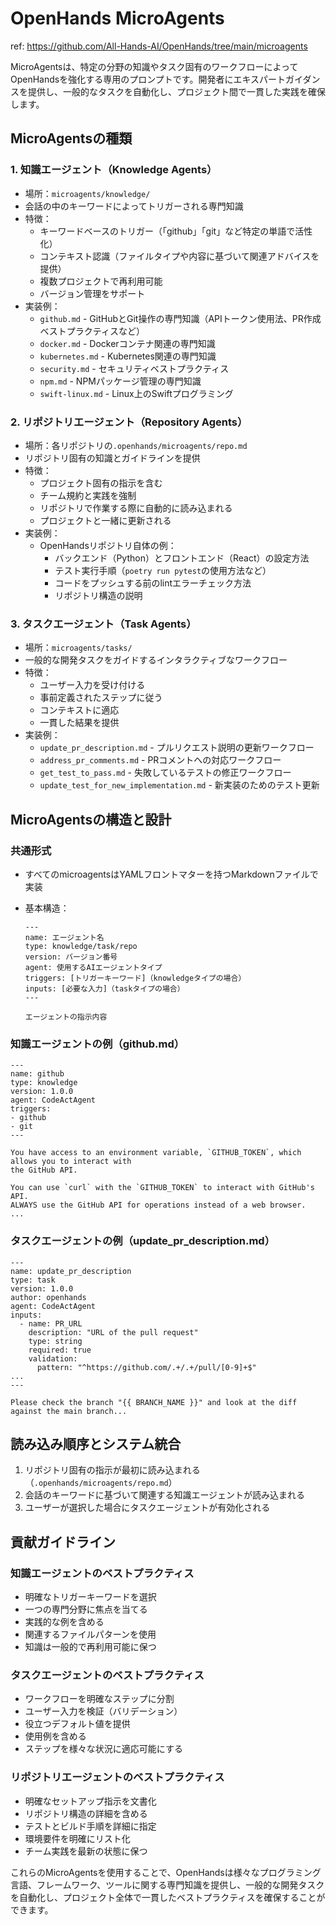 # OpenHands MicroAgents

ref: <https://github.com/All-Hands-AI/OpenHands/tree/main/microagents>

MicroAgentsは、特定の分野の知識やタスク固有のワークフローによってOpenHandsを強化する専用のプロンプトです。開発者にエキスパートガイダンスを提供し、一般的なタスクを自動化し、プロジェクト間で一貫した実践を確保します。

## MicroAgentsの種類

### 1. 知識エージェント（Knowledge Agents）

- 場所：`microagents/knowledge/`
- 会話の中のキーワードによってトリガーされる専門知識
- 特徴：
  - キーワードベースのトリガー（「github」「git」など特定の単語で活性化）
  - コンテキスト認識（ファイルタイプや内容に基づいて関連アドバイスを提供）
  - 複数プロジェクトで再利用可能
  - バージョン管理をサポート
- 実装例：
  - `github.md` - GitHubとGit操作の専門知識（APIトークン使用法、PR作成ベストプラクティスなど）
  - `docker.md` - Dockerコンテナ関連の専門知識
  - `kubernetes.md` - Kubernetes関連の専門知識
  - `security.md` - セキュリティベストプラクティス
  - `npm.md` - NPMパッケージ管理の専門知識
  - `swift-linux.md` - Linux上のSwiftプログラミング

### 2. リポジトリエージェント（Repository Agents）

- 場所：各リポジトリの`.openhands/microagents/repo.md`
- リポジトリ固有の知識とガイドラインを提供
- 特徴：
  - プロジェクト固有の指示を含む
  - チーム規約と実践を強制
  - リポジトリで作業する際に自動的に読み込まれる
  - プロジェクトと一緒に更新される
- 実装例：
  - OpenHandsリポジトリ自体の例：
    - バックエンド（Python）とフロントエンド（React）の設定方法
    - テスト実行手順（`poetry run pytest`の使用方法など）
    - コードをプッシュする前のlintエラーチェック方法
    - リポジトリ構造の説明

### 3. タスクエージェント（Task Agents）

- 場所：`microagents/tasks/`
- 一般的な開発タスクをガイドするインタラクティブなワークフロー
- 特徴：
  - ユーザー入力を受け付ける
  - 事前定義されたステップに従う
  - コンテキストに適応
  - 一貫した結果を提供
- 実装例：
  - `update_pr_description.md` - プルリクエスト説明の更新ワークフロー
  - `address_pr_comments.md` - PRコメントへの対応ワークフロー
  - `get_test_to_pass.md` - 失敗しているテストの修正ワークフロー
  - `update_test_for_new_implementation.md` - 新実装のためのテスト更新

## MicroAgentsの構造と設計

### 共通形式

- すべてのmicroagentsはYAMLフロントマターを持つMarkdownファイルで実装
- 基本構造：

  ```
  ---
  name: エージェント名
  type: knowledge/task/repo
  version: バージョン番号
  agent: 使用するAIエージェントタイプ
  triggers: [トリガーキーワード]（knowledgeタイプの場合）
  inputs: [必要な入力]（taskタイプの場合）
  ---
  
  エージェントの指示内容
  ```

### 知識エージェントの例（github.md）

```
---
name: github
type: knowledge
version: 1.0.0
agent: CodeActAgent
triggers:
- github
- git
---

You have access to an environment variable, `GITHUB_TOKEN`, which allows you to interact with
the GitHub API.

You can use `curl` with the `GITHUB_TOKEN` to interact with GitHub's API.
ALWAYS use the GitHub API for operations instead of a web browser.
...
```

### タスクエージェントの例（update_pr_description.md）

```
---
name: update_pr_description
type: task
version: 1.0.0
author: openhands
agent: CodeActAgent
inputs:
  - name: PR_URL
    description: "URL of the pull request"
    type: string
    required: true
    validation:
      pattern: "^https://github.com/.+/.+/pull/[0-9]+$"
...
---

Please check the branch "{{ BRANCH_NAME }}" and look at the diff against the main branch...
```

## 読み込み順序とシステム統合

1. リポジトリ固有の指示が最初に読み込まれる（`.openhands/microagents/repo.md`）
2. 会話のキーワードに基づいて関連する知識エージェントが読み込まれる
3. ユーザーが選択した場合にタスクエージェントが有効化される

## 貢献ガイドライン

### 知識エージェントのベストプラクティス

- 明確なトリガーキーワードを選択
- 一つの専門分野に焦点を当てる
- 実践的な例を含める
- 関連するファイルパターンを使用
- 知識は一般的で再利用可能に保つ

### タスクエージェントのベストプラクティス

- ワークフローを明確なステップに分割
- ユーザー入力を検証（バリデーション）
- 役立つデフォルト値を提供
- 使用例を含める
- ステップを様々な状況に適応可能にする

### リポジトリエージェントのベストプラクティス

- 明確なセットアップ指示を文書化
- リポジトリ構造の詳細を含める
- テストとビルド手順を詳細に指定
- 環境要件を明確にリスト化
- チーム実践を最新の状態に保つ

これらのMicroAgentsを使用することで、OpenHandsは様々なプログラミング言語、フレームワーク、ツールに関する専門知識を提供し、一般的な開発タスクを自動化し、プロジェクト全体で一貫したベストプラクティスを確保することができます。
